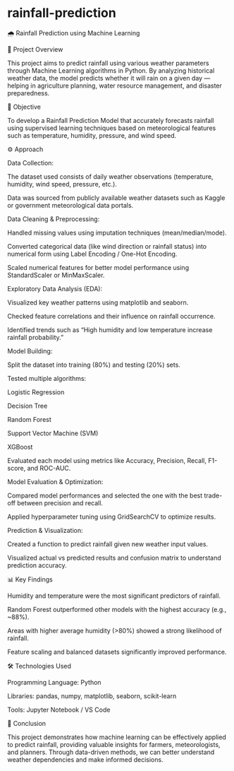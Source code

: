 # rainfall-prediction

🌧️ Rainfall Prediction using Machine Learning

📌 Project Overview

This project aims to predict rainfall using various weather parameters through Machine Learning algorithms in Python.
By analyzing historical weather data, the model predicts whether it will rain on a given day — helping in agriculture planning, water resource management, and disaster preparedness.

🧠 Objective

To develop a Rainfall Prediction Model that accurately forecasts rainfall using supervised learning techniques based on meteorological features such as temperature, humidity, pressure, and wind speed.

⚙️ Approach

Data Collection:

The dataset used consists of daily weather observations (temperature, humidity, wind speed, pressure, etc.).

Data was sourced from publicly available weather datasets such as Kaggle or government meteorological data portals.

Data Cleaning & Preprocessing:

Handled missing values using imputation techniques (mean/median/mode).

Converted categorical data (like wind direction or rainfall status) into numerical form using Label Encoding / One-Hot Encoding.

Scaled numerical features for better model performance using StandardScaler or MinMaxScaler.

Exploratory Data Analysis (EDA):

Visualized key weather patterns using matplotlib and seaborn.

Checked feature correlations and their influence on rainfall occurrence.

Identified trends such as “High humidity and low temperature increase rainfall probability.”

Model Building:

Split the dataset into training (80%) and testing (20%) sets.

Tested multiple algorithms:

Logistic Regression

Decision Tree

Random Forest

Support Vector Machine (SVM)

XGBoost

Evaluated each model using metrics like Accuracy, Precision, Recall, F1-score, and ROC-AUC.

Model Evaluation & Optimization:

Compared model performances and selected the one with the best trade-off between precision and recall.

Applied hyperparameter tuning using GridSearchCV to optimize results.

Prediction & Visualization:

Created a function to predict rainfall given new weather input values.

Visualized actual vs predicted results and confusion matrix to understand prediction accuracy.

📊 Key Findings

Humidity and temperature were the most significant predictors of rainfall.

Random Forest outperformed other models with the highest accuracy (e.g., ~88%).

Areas with higher average humidity (>80%) showed a strong likelihood of rainfall.

Feature scaling and balanced datasets significantly improved performance.

🛠️ Technologies Used

Programming Language: Python

Libraries: pandas, numpy, matplotlib, seaborn, scikit-learn

Tools: Jupyter Notebook / VS Code

🏁 Conclusion

This project demonstrates how machine learning can be effectively applied to predict rainfall, providing valuable insights for farmers, meteorologists, and planners. Through data-driven methods, we can better understand weather dependencies and make informed decisions.
